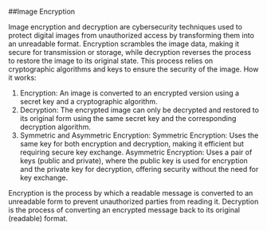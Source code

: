 ##Image Encryption

Image encryption and decryption are cybersecurity techniques used to protect digital images from unauthorized access by transforming them into an unreadable format. Encryption scrambles the image data, making it secure for transmission or storage, while decryption reverses the process to restore the image to its original state. This process relies on cryptographic algorithms and keys to ensure the security of the image. 
How it works:
1. Encryption:
An image is converted to an encrypted version using a secret key and a cryptographic algorithm. 
2. Decryption:
The encrypted image can only be decrypted and restored to its original form using the same secret key and the corresponding decryption algorithm. 
3. Symmetric and Asymmetric Encryption:
Symmetric Encryption: Uses the same key for both encryption and decryption, making it efficient but requiring secure key exchange. 
Asymmetric Encryption: Uses a pair of keys (public and private), where the public key is used for encryption and the private key for decryption, offering security without the need for key exchange. 

Encryption is the process by which a readable message is converted to an unreadable form to prevent unauthorized parties from reading it. Decryption is the process of converting an encrypted message back to its original (readable) format.
